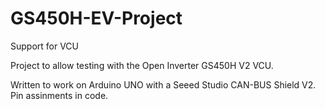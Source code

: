 # GS450H-EV-Project
Support for VCU

Project to allow testing with the Open Inverter GS450H V2 VCU.

Written to work on Arduino UNO with a Seeed Studio CAN-BUS Shield V2. Pin assinments in code.

